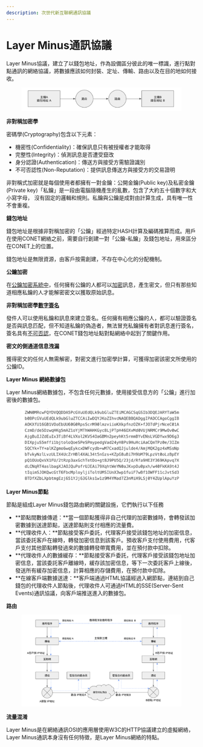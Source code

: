 ```yaml
---
description: 次世代新互聯網通訊協議
---
```


# Layer Minus通訊協議

Layer Minus協議，建立了以錢包地址，作為設備區分彼此的唯一標識，進行點對點通訊的網絡協議，將數據應該如何封裝、定址、傳輸、路由以及在目的地如何接收。

<figure><img src="../../.gitbook/assets/image (4).png" alt=""><figcaption></figcaption></figure>

**非對稱加密學**

密碼學(Cryptography)包含以下元素：

* 機密性(Confidentiality)：確保訊息只有被授權者才能取得
* 完整性(Integrity)：偵測訊息是否遭受竄改
* 身分認證(Authentication)：傳送方與接受方需驗證識別
* 不可否認性(Non-Reputation)：提供訊息傳送方與接受方的交易證明

非對稱式加密就是每個使用者都擁有一對金鑰：公開金鑰(Public key)及私密金鑰(Private key)「私鑰」是一段由電腦隨機產生的亂數，包含了大約五十個數字和大小寫字母， 沒有固定的邏輯和規則。私鑰與公鑰是成對由計算生成，具有唯一性不會重複。

**錢包地址**

錢包地址是根據非對稱加密的「公鑰」經過特定HASH計算及編碼推算而成。用戶在使用CONET網絡之前，需要自行創建一對「公鑰-私鑰」及錢包地址，用來區分在CONET上的位置。

錢包地址是無限資源，由客戶按需創建，不存在中心化的分配機制。

**公鑰加密**

在[公鑰加密系統中](https://cacr.uwaterloo.ca/hac/about/chap8.pdf)，任何擁有公鑰的人都可以[加密](https://en.wikipedia.org/wiki/Encryption)訊息，產生密文，但只有那些知道相應私鑰的人才能解密密文以獲取原始訊息。

**非對稱加密學**[**數字簽名**](https://en.wikipedia.org/wiki/Digital\_signature)

發件人可以使用私鑰和訊息來建立簽名。任何擁有相應公鑰的人，都可以驗證簽名是否與訊息匹配，但不知道私鑰的偽造者，無法冒充私鑰擁有者對訊息進行簽名，簽名具有[不可否認](https://en.wikipedia.org/wiki/Non-repudiation)，在CONET錢包地址點對點網絡中起到了關鍵作用。

**密文的側通道信息洩漏**

獲得密文的任何人無需解密，對密文進行加密學計算，可獲得加密該密文所使用的公鑰ID。

**Layer Minus 網絡數據包**

Layer Minus網絡數據包，不包含任何元數據，使用接受信息方的「公鑰」進行加密後的數據包。

<figure><img src="../../.gitbook/assets/image (5).png" alt=""><figcaption></figcaption></figure>

**Layer Minus節點**

節點是組成Layer Minus錢包路由網的關鍵設施，它們執行以下任務

* **節點間數據傳遞：**當一個節點獲得非自己代理的加密數據時，會轉發該加密數據到送達節點，送達節點則支付相應的流量費。
* **代理收件人：**節點接受客戶委託，代理客戶接受該錢包地址的加密信息，當該委託客戶在線時，轉發加密信息到該客戶。預收客戶支付使用費用，代客戶支付其他節點轉發過來的數據轉發帶寬費用，並在預付款中扣除。
* **代理收件人的數據緩存：**節點接受客戶委託，代理客戶接受該錢包地址加密信息，當該委託客戶離線時，緩存該加密信息，等下一次委託客戶上線後，發送所有緩存加密信息，計算相應的存儲費用，在預付款中扣除。
* **在線客戶端數據送達：**客戶端通過HTML協議經過入網節點，連結到自己錢包的代理收件人節點後，代理收件人可通過HTML的SSE(Server-Sent Events)通訊協議，向客戶端推送進入的數據包。

**路由**

<figure><img src="../../.gitbook/assets/image (6).png" alt=""><figcaption></figcaption></figure>

**流量混淆**

Layer Minus是在網絡通訊OSI的應用層使用W3C的HTTP協議建立的虛擬網絡，Layer Minus通訊本身沒有任何特徵，是Layer Minus網絡的特點。
